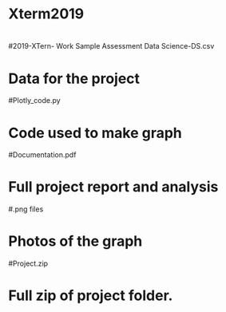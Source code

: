 # Xterm2019
#
#2019-XTern- Work Sample Assessment Data Science-DS.csv
#    Data for the project
#Plotly_code.py
#   Code used to make graph
#Documentation.pdf
#    Full project report and analysis
#.png files
#    Photos of the graph
#Project.zip
#    Full zip of project folder.
